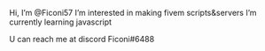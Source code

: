  Hi, I’m @Ficoni57 
 I’m interested in making fivem scripts&servers
 I’m currently learning javascript

U can reach me at discord Ficoni#6488


